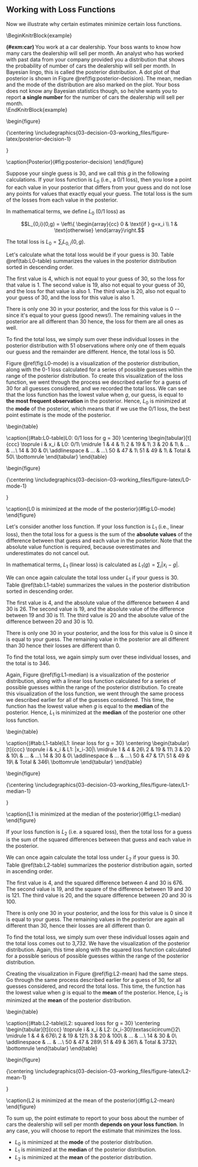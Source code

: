 ## Working with Loss Functions

Now we illustrate why certain estimates minimize certain loss functions.

\BeginKnitrBlock{example}<div class="example"><span class="example" id="exm:car"><strong>(\#exm:car) </strong></span>You work at a car dealership. Your boss wants to know how many cars the dealership will sell per month. An analyst who has worked with past data from your company provided you a distribution that shows the probability of number of cars the dealership will sell per month. In Bayesian lingo, this is called the posterior distribution. A dot plot of that posterior is shown in Figure \@ref(fig:posterior-decision). The mean, median and the mode of the distribution are also marked on the plot. Your boss does not know any Bayesian statistics though, so he/she wants you to report **a single number** for the number of cars the dealership will sell per month.</div>\EndKnitrBlock{example}

\begin{figure}

{\centering \includegraphics{03-decision-03-working_files/figure-latex/posterior-decision-1} 

}

\caption{Posterior}(\#fig:posterior-decision)
\end{figure}

Suppose your single guess is 30, and we call this $g$ in the following calculations. If your loss function is $L_0$ (i.e., a 0/1 loss), then you lose a point for each value in your posterior that differs from your guess and do not lose any points for values that exactly equal your guess. The total loss is the sum of the losses from each value in the posterior.

In mathematical terms, we define $L_0$ (0/1 loss) as

$$L_{0,i}(0,g) = \left\{ \begin{array}{cc}
0 & \text{if } g=x_i \\ 1 & \text{otherwise}
\end{array}\right.$$

The total loss is $L_0 = \sum_i L_{0,i}(0,g)$.

Let's calculate what the total loss would be if your guess is 30. Table \@ref(tab:L0-table) summarizes the values in the posterior distribution sorted in descending order.

The first value is 4, which is not equal to your guess of 30, so the loss for that value is 1. The second value is 19, also not equal to your guess of 30, and the loss for that value is also 1. The third value is 20, also not equal to your guess of 30, and the loss for this value is also 1.

There is only one 30 in your posterior, and the loss for this value is 0 -- since it's equal to your guess (good news!). The remaining values in the posterior are all different than 30 hence, the loss for them are all ones as well.

To find the total loss, we simply sum over these individual losses in the posterior distribution with 51 observations where only one of them equals our guess and the remainder are different. Hence, the total loss is 50.

Figure \@ref(fig:L0-mode) is a visualization of the posterior distribution, along with the 0-1 loss calculated for a series of possible guesses within the range of the posterior distribution. To create this visualization of the loss function, we went through the process we described earlier for a guess of 30 for all guesses considered, and we recorded the total loss. We can see that the loss function has the lowest value when $g$, our guess, is equal to **the most frequent observation** in the posterior. Hence, $L_0$ is minimized at the **mode** of the posterior, which means that if we use the 0/1 loss, the best point estimate is the mode of the posterior.

\begin{table}

\caption{(\#tab:L0-table)L0: 0/1 loss for g = 30}
\centering
\begin{tabular}[t]{ccc}
\toprule
i & x\_i & L0: 0/1\\
\midrule
1 & 4 & 1\\
2 & 19 & 1\\
3 & 20 & 1\\
 & ... & ...\\
14 & 30 & 0\\
\addlinespace
 & ... & ...\\
50 & 47 & 1\\
51 & 49 & 1\\
 & Total & 50\\
\bottomrule
\end{tabular}
\end{table}

\begin{figure}

{\centering \includegraphics{03-decision-03-working_files/figure-latex/L0-mode-1} 

}

\caption{L0 is minimized at the mode of the posterior}(\#fig:L0-mode)
\end{figure}

Let's consider another loss function. If your loss function is $L_1$ (i.e., linear loss), then the total loss for a guess is the sum of the **absolute values** of the difference between that guess and each value in the posterior. Note that the absolute value function is required, because overestimates and underestimates do not cancel out.

In mathematical terms, $L_1$ (linear loss) is calculated as $L_1(g) = \sum_i |x_i - g|$.

We can once again calculate the total loss under $L_1$ if your guess is 30. Table \@ref(tab:L1-table) summarizes the values in the posterior distribution sorted in descending order.

The first value is 4, and the absolute value of the difference between 4 and 30 is 26. The second value is 19, and the absolute value of the difference between 19 and 30 is 11. The third value is 20 and the absolute value of the difference between 20 and 30 is 10.

There is only one 30 in your posterior, and the loss for this value is 0 since it is equal to your guess. The remaining value in the posterior are all different than 30 hence their losses are different than 0.

To find the total loss, we again simply sum over these individual losses, and the total is to 346.

Again, Figure \@ref(fig:L1-median) is a visualization of the posterior distribution, along with a linear loss function calculated for a series of possible guesses within the range of the posterior distribution. To create this visualization of the loss function, we went through the same process we described earlier for all of the guesses considered. This time, the function has the lowest value when $g$ is equal to the **median** of the posterior. Hence, $L_1$ is minimized at the **median** of the posterior one other loss function.

\begin{table}

\caption{(\#tab:L1-table)L1: linear loss for g = 30}
\centering
\begin{tabular}[t]{ccc}
\toprule
i & x\_i & L1: |x\_i-30|\\
\midrule
1 & 4 & 26\\
2 & 19 & 11\\
3 & 20 & 10\\
 & ... & ...\\
14 & 30 & 0\\
\addlinespace
 & ... & ...\\
50 & 47 & 17\\
51 & 49 & 19\\
 & Total & 346\\
\bottomrule
\end{tabular}
\end{table}

\begin{figure}

{\centering \includegraphics{03-decision-03-working_files/figure-latex/L1-median-1} 

}

\caption{L1 is minimized at the median of the posterior}(\#fig:L1-median)
\end{figure}

If your loss function is $L_2$ (i.e. a squared loss), then the total loss for a guess is the sum of the squared differences between that guess and each value in the posterior.

We can once again calculate the total loss under $L_2$ if your guess is 30. Table \@ref(tab:L2-table) summarizes the posterior distribution again, sorted in ascending order.

The first value is 4, and the squared difference between 4 and 30 is 676. The second value is 19, and the square of the difference between 19 and 30 is 121. The third value is 20, and the square difference between 20 and 30 is 100.

There is only one 30 in your posterior, and the loss for this value is 0 since it is equal to your guess. The remaining values in the posterior are again all different than 30, hence their losses are all different than 0.

To find the total loss, we simply sum over these individual losses again and the total loss comes out to 3,732. We have the visualization of the posterior distribution. Again, this time along with the squared loss function calculated for a possible serious of possible guesses within the range of the posterior distribution.

Creating the visualization in Figure \@ref(fig:L2-mean) had the same steps. Go through the same process described earlier for a guess of 30, for all guesses considered, and record the total loss. This time, the function has the lowest value when $g$ is equal to the **mean** of the posterior. Hence, $L_2$ is minimized at the **mean** of the posterior distribution.

\begin{table}

\caption{(\#tab:L2-table)L2: squared loss for g = 30}
\centering
\begin{tabular}[t]{ccc}
\toprule
i & x\_i & L2: (x\_i-30)\textasciicircum{}2\\
\midrule
1 & 4 & 676\\
2 & 19 & 121\\
3 & 20 & 100\\
 & ... & ...\\
14 & 30 & 0\\
\addlinespace
 & ... & ...\\
50 & 47 & 289\\
51 & 49 & 361\\
 & Total & 3732\\
\bottomrule
\end{tabular}
\end{table}

\begin{figure}

{\centering \includegraphics{03-decision-03-working_files/figure-latex/L2-mean-1} 

}

\caption{L2 is minimized at the mean of the posterior}(\#fig:L2-mean)
\end{figure}

To sum up, the point estimate to report to your boss about the number of cars the dealership will sell per month **depends on your loss function**. In any case, you will choose to report the estimate that minimizes the loss.

* $L_0$ is minimized at the **mode** of the posterior distribution.
* $L_1$ is minimized at the **median** of the posterior distribution.
* $L_2$ is minimized at the **mean** of the posterior distribution.
